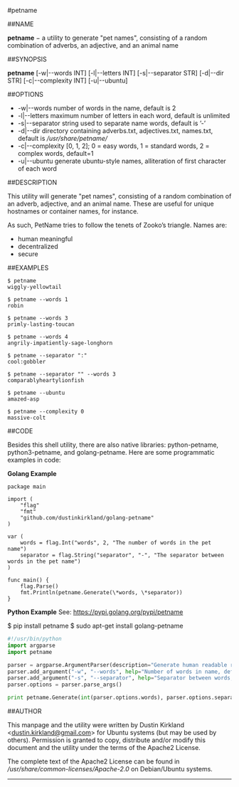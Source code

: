 #petname

##NAME []()

**petname** − a utility to generate "pet names", consisting of a random combination of adverbs, an adjective, and an animal name

##SYNOPSIS []()

**petname** \[-w|--words INT\] \[-l|--letters INT\] \[-s|--separator STR\] \[-d|--dir STR\] \[-c|--complexity INT\] \[-u|--ubuntu\]

##OPTIONS []()
- -w|--words number of words in the name, default is 2
- -l|--letters maximum number of letters in each word, default is unlimited
- -s|--separator string used to separate name words, default is ’-’
- -d|--dir directory containing adverbs.txt, adjectives.txt, names.txt, default is */usr/share/petname/*
- -c|--complexity \[0, 1, 2\]; 0 = easy words, 1 = standard words, 2 = complex words, default=1
- -u|--ubuntu generate ubuntu-style names, alliteration of first character of each word

##DESCRIPTION []()

This utility will generate "pet names", consisting of a random combination of an adverb, adjective, and an animal name. These are useful for unique hostnames or container names, for instance.

As such, PetName tries to follow the tenets of Zooko’s triangle. Names are:

- human meaningful
- decentralized
- secure

##EXAMPLES []()

```
$ petname
wiggly-yellowtail

$ petname --words 1
robin

$ petname --words 3
primly-lasting-toucan

$ petname --words 4
angrily-impatiently-sage-longhorn

$ petname --separator ":"
cool:gobbler

$ petname --separator "" --words 3
comparablyheartylionfish

$ petname --ubuntu
amazed-asp

$ petname --complexity 0
massive-colt
```

##CODE []()

Besides this shell utility, there are also native libraries: python-petname, python3-petname, and golang-petname. Here are some programmatic examples in code:

**Golang Example**
```golang
package main

import (
	"flag"
	"fmt"
	"github.com/dustinkirkland/golang-petname"
)

var (
	words = flag.Int("words", 2, "The number of words in the pet name")
	separator = flag.String("separator", "-", "The separator between words in the pet name")
)

func main() {
	flag.Parse()
	fmt.Println(petname.Generate(\*words, \*separator))
}
```

**Python Example**
See: https://pypi.golang.org/pypi/petname

$ pip install petname
$ sudo apt-get install golang-petname

```python
#!/usr/bin/python
import argparse
import petname

parser = argparse.ArgumentParser(description="Generate human readable random names")
parser.add_argument("-w", "--words", help="Number of words in name, default=2", default=2)
parser.add_argument("-s", "--separator", help="Separator between words, default='-'", default="-")
parser.options = parser.parse_args()

print petname.Generate(int(parser.options.words), parser.options.separator)
```

##AUTHOR []()

This manpage and the utility were written by Dustin Kirkland &lt;dustin.kirkland@gmail.com&gt; for Ubuntu systems (but may be used by others). Permission is granted to copy, distribute and/or modify this document and the utility under the terms of the Apache2 License.

The complete text of the Apache2 License can be found in */usr/share/common-licenses/Apache-2.0* on Debian/Ubuntu systems.

------------------------------------------------------------------------
